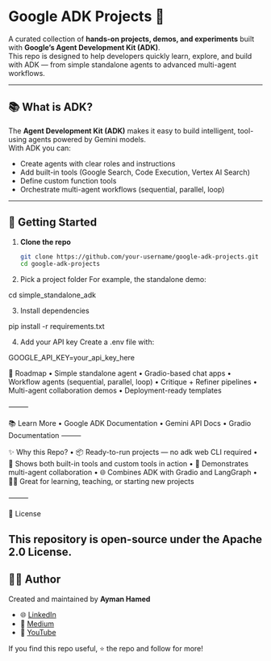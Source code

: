 # Google ADK Projects 🚀

A curated collection of **hands-on projects, demos, and experiments** built with **Google’s Agent Development Kit (ADK)**.  
This repo is designed to help developers quickly learn, explore, and build with ADK — from simple standalone agents to advanced multi-agent workflows.

---

## 📚 What is ADK?

The **Agent Development Kit (ADK)** makes it easy to build intelligent, tool-using agents powered by Gemini models.  
With ADK you can:
- Create agents with clear roles and instructions
- Add built-in tools (Google Search, Code Execution, Vertex AI Search)
- Define custom function tools
- Orchestrate multi-agent workflows (sequential, parallel, loop)


---

## 🚀 Getting Started

1. **Clone the repo**
   ```bash
   git clone https://github.com/your-username/google-adk-projects.git
   cd google-adk-projects

2. Pick a project folder
For example, the standalone demo:

cd simple_standalone_adk


3.	Install dependencies

pip install -r requirements.txt


4.	Add your API key
Create a .env file with:

GOOGLE_API_KEY=your_api_key_here


🌟 Roadmap
	•	Simple standalone agent
	•	Gradio-based chat apps
	•	Workflow agents (sequential, parallel, loop)
	•	Critique + Refiner pipelines
	•	Multi-agent collaboration demos
	•	Deployment-ready templates

⸻

📚 Learn More
	•	Google ADK Documentation
	•	Gemini API Docs
	•	Gradio Documentation
⸻

✨ Why this Repo?
	•	📦 Ready-to-run projects — no adk web CLI required
	•	🔧 Shows both built-in tools and custom tools in action
	•	🤝 Demonstrates multi-agent collaboration
	•	🌐 Combines ADK with Gradio and LangGraph
	•	🧑‍💻 Great for learning, teaching, or starting new projects

⸻

📝 License

This repository is open-source under the Apache 2.0 License.
---

## 👨‍💻 Author

Created and maintained by **Ayman Hamed**  
- 🌐 [LinkedIn](https://www.linkedin.com/in/ayman-hamed-moustafa/)  
- 📝 [Medium](https://medium.com/@ayman3000)  
- 🎥 [YouTube](https://www.youtube.com/@BitsNBytesAI)  

If you find this repo useful, ⭐ the repo and follow for more!
